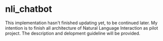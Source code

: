 # nli_chatbot
This implementation hasn't finished updating yet, to be continued later.
My intention is to finish all architecture of Natural Language Interaction as pilot project.
The description and delopment guideline will be provided.
